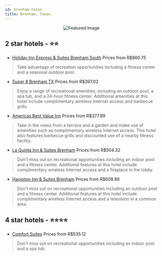 ```yaml
---
id: brenham-texas
title: Brenham, Texas
---
```


<center><img src="https://i.travelapi.com/hotels/17000000/16480000/16474600/16474549/21012b4c_z.jpg" alt="Featured Image" /></center>


##  2 star hotels - ⭐️⭐️

-    [Holiday Inn Express & Suites Brenham South](https://us.hurb.com/br/hotels/brenham/holiday-inn-express-suites-brenham-south-JNP-JP02655P?cmp=18055) Prices from R$860.75
   > Take advantage of recreation opportunities including a fitness center and a seasonal outdoor pool.
-    [Super 8 Brenham TX](https://us.hurb.com/br/hotels/brenham/super-8-brenham-tx-JNP-JP767016?cmp=18055) Prices from R$397.02
   > Enjoy a range of recreational amenities, including an outdoor pool, a spa tub, and a 24-hour fitness center. Additional amenities at this hotel include complimentary wireless Internet access and barbecue grills.
-    [Americas Best Value Inn](https://us.hurb.com/br/hotels/brenham/americas-best-value-inn-JNP-JP977597?cmp=18055) Prices from R$377.99
   > Take in the views from a terrace and a garden and make use of amenities such as complimentary wireless Internet access. This hotel also features barbecue grills and discounted use of a nearby fitness facility.
-    [La Quinta Inn & Suites Brenham](https://us.hurb.com/br/hotels/brenham/la-quinta-inn-suites-brenham-JNP-JP991385?cmp=18055) Prices from R$504.32
   > Don't miss out on recreational opportunities including an indoor pool and a fitness center. Additional features at this hotel include complimentary wireless Internet access and a fireplace in the lobby.
-    [Hampton Inn & Suites Brenham](https://us.hurb.com/br/hotels/brenham/hampton-inn-suites-brenham-JNP-JP010205?cmp=18055) Prices from R$608.86
   > Don't miss out on recreational opportunities including an outdoor pool and a fitness center. Additional features at this hotel include complimentary wireless Internet access and a television in a common area.

##  4 star hotels - ⭐️⭐️⭐️⭐️

-    [Comfort Suites](https://us.hurb.com/br/hotels/brenham/comfort-suites-JNP-JP010203?cmp=18055) Prices from R$535.12
   > Don't miss out on recreational opportunities including an indoor pool and a spa tub.
